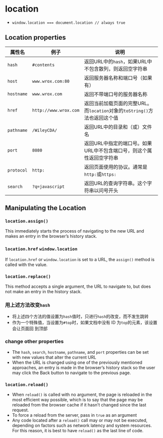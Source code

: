 # location

* `window.location === document.location // always true`



## Location properties
属性名 | 例子 | 说明
-- | -- | --
`hash` | `#contents` | 返回URL中的`hash`，如果URL中不包含散列，则返回空字符串
`host` | `www.wrox.com:80` | 返回服务器名称和端口号（如果有）
`hostname` | `www.wrox.com` | 返回不带端口号的服务器名称
`href` | `http://www.wrox.com` | 返回当前加载页面的完整URL。而`location`对象的`toString()`方法也返回这个值
`pathname` | `/WileyCDA/` | 返回URL中的目录和（或）文件名
`port` | `8080` | 返回URL中指定的端口号。如果URL中不包含端口号，则这个属性返回空字符串
`protocol` | `http:` | 返回页面使用的协议。通常是`http:`或`https:`
`search` | `?q=javascript` | 返回URL的查询字符串。这个字符串以问号开头



## Manipulating the Location
### `location.assign()`
This immediately starts the process of navigating to the new URL and makes an
entry in the browser’s history stack.

### `location.href`  `window.location`
If `location.href` or `window.location` is set to a URL, the `assign()` method
is called with the value.

### `location.replace()`
This method accepts a single argument, the URL to navigate to, but does not make
an entry in the history stack.

### 用上述方法改变`hash`
* 将上述四个方法的值设置为`hash`值时，只进行`hash`的改变，而不发生跳转
* 作为一个特殊值，当设置为`#top`时，如果文档中没有 ID 为`top`的元素，该设置会让页面回
到顶部

### change other properties
* The `hash`, `search`, `hostname`, `pathname`, and `port` properties can be set
with new values that alter the current URL
* When the URL is changed using one of the previously mentioned approaches, an
entry is made in the browser’s history stack so the user may click the Back
button to navigate to the previous page.

### `location.reload()`
* When `reload()` is called with no argument, the page is reloaded in the most
efficient way possible, which is to say that the page may be reloaded from the
browser cache if it hasn’t changed since the last request.
* To force a reload from the server, pass in `true` as an argument
* Any code located after a `reload()` call may or may not be executed, depending
on factors such as network latency and system resources. For this reason, it is
best to have `reload()` as the last line of code.
